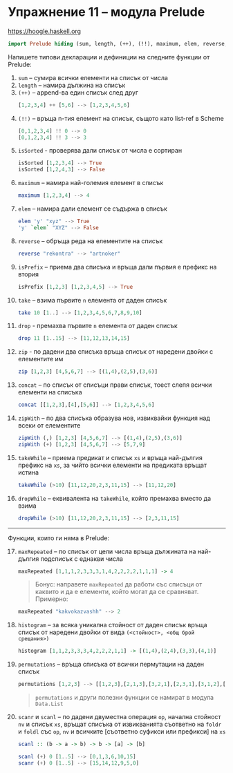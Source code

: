 # Упражнение 11 – модула Prelude

https://hoogle.haskell.org

```hs
import Prelude hiding (sum, length, (++), (!!), maximum, elem, reverse, take, drop, concat, zipWith, takeWhile, dropWhile)
```

Напишете типови декларации и дефиниции на следните функции от Prelude:
 1. `sum` – сумира всички елементи на списък от числа
 2. `length` – намира дължина на списък
 3. `(++)` – append-ва един списък след друг
    ```hs
    [1,2,3,4] ++ [5,6] --> [1,2,3,4,5,6]
    ```
 4. `(!!)` – връща n-тия елемент на списък, същото като list-ref в Scheme
    ```hs
    [0,1,2,3,4] !! 0 --> 0
    [0,1,2,3,4] !! 3 --> 3
    ```
 5. `isSorted` - проверява дали списък от числа е сортиран
    ```hs
    isSorted [1,2,3,4] --> True
    isSorted [1,2,4,3] --> False
    ```
 6. `maximum` – намира най-големия елемент в списък
    ```hs
    maximum [1,2,3,4] --> 4
    ```
 7. `elem` – намира дали елемент се съдържа в списък
    ```hs
    elem 'y' "xyz" --> True
    'y' `elem` "XYZ" --> False
    ```
 8. `reverse` – обръща реда на елементите на списък
    ```hs
    reverse "rekontra" --> "artnoker"
    ```
 9. `isPrefix` – приема два списъка и връща дали първия е префикс на втория
    ```hs
    isPrefix [1,2,3] [1,2,3,4,5] --> True
    ```
 10. `take` – взима първите `n` елемента от даден списък
     ```hs
     take 10 [1..] --> [1,2,3,4,5,6,7,8,9,10]
     ```
 11. `drop` - премахва първите `n` елемента от даден списък
     ```hs
     drop 11 [1..15] --> [11,12,13,14,15]
     ```
 12. `zip` - по дадени два списъка връща списък от наредени двойки с елементите им
     ```hs
     zip [1,2,3] [4,5,6,7] --> [(1,4),(2,5),(3,6)]
     ```
 13. `concat` – по списък от списъци прави списък, тоест слепя всички елементи на списъка
     ```hs
     concat [[1,2,3],[4],[5,6]] --> [1,2,3,4,5,6]
     ```
 14. `zipWith` – по два списъка образува нов, извиквайки функция над всеки от елементите
     ```hs
     zipWith (,) [1,2,3] [4,5,6,7] --> [(1,4),(2,5),(3,6)]
     zipWith (+) [1,2,3] [4,5,6,7] --> [5,7,9]
     ```
 15. `takeWhile` – приема предикат и списък `xs` и връща най-дългия префикс на `xs`, за чийто всички елементи на предиката връщат истина
     ```hs
     takeWhile (>10) [11,12,20,2,3,11,15] --> [11,12,20]
     ```
 16. `dropWhile` – еквивалента на `takeWhile`, който премахва вместо да взима
     ```hs
     dropWhile (>10) [11,12,20,2,3,11,15] --> [2,3,11,15]
     ```
---
Функции, които ги няма в Prelude:

 17. `maxRepeated` – по списък от цели числа връща дължината на най-дългия подсписък с еднакви числа
     ```hs
     maxRepeated [1,1,1,2,3,3,3,1,4,2,2,2,2,1,1,1] -> 4
     ```
     > Бонус: направете `maxRepeated` да работи със списъци от каквито и да е елементи, който могат да се сравняват. Примерно:
     ```hs
     maxRepeated "kakvokazvashh" --> 2
     ```
 18. `histogram` – за всяка уникална стойност от даден списък връща списък от наредени двойки от вида `(<стойност>, <общ брой срещания>)`
     ```hs
     histogram [1,1,2,3,3,3,4,2,2,2,1,1] -> [(1,4),(2,4),(3,3),(4,1)]
     ```
 19. `permutations` – връща списъка от всички пермутации на даден списък
     ```hs
     permutations [1,2,3] --> [[1,2,3],[2,1,3],[3,2,1],[2,3,1],[3,1,2],[1,3,2]]
     ```
     > `permutations` и други полезни функции се намират в модула `Data.List`
 20. `scanr` и `scanl` – по дадени двуместна операция `op`, начална стойност `nv` и списък `xs`, връщат списъка от извикванията съответно на `foldr` и `foldl` със `op`, `nv` и всичките [съответно суфикси или префикси] на `xs`
     ```hs
     scanl :: (b -> a -> b) -> b -> [a] -> [b]

     scanl (+) 0 [1..5] --> [0,1,3,6,10,15]
     scanr (+) 0 [1..5] --> [15,14,12,9,5,0]
     ```
